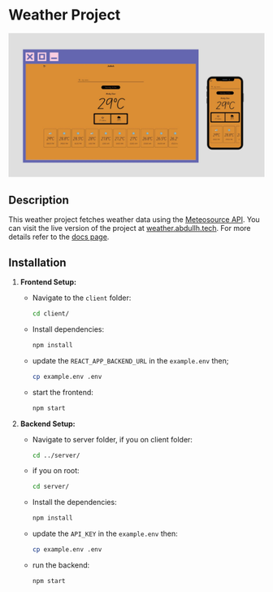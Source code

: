 # Weather Project

![Preview](preview.jpg)

## Description
This weather project fetches weather data using the [Meteosource API](https://www.meteosource.com). You can visit the live version of the project at [weather.abdullh.tech](https://weather.abdullh.tech/). For more details refer to the [docs page](https://weather.abdullh.tech/docs).

## Installation

1. **Frontend Setup:**
    - Navigate to the `client` folder:
      ```bash
      cd client/
      ```
    - Install dependencies:
      ```bash
      npm install
      ```
    - update the `REACT_APP_BACKEND_URL` in the `example.env` then;
      ```bash
      cp example.env .env
      ```
    - start the frontend:
      ```bash
      npm start
      ```

2. **Backend Setup:**
    - Navigate to server folder, if you on client folder:
      ```bash
      cd ../server/
      ```
    - if you on root:
      ```bash
      cd server/
      ```
    - Install the dependencies:
      ```bash
      npm install
      ```
    - update the `API_KEY` in the `example.env` then:
      ```bash
      cp example.env .env
      ```
    - run the backend:
      ```bash
      npm start
      ```
